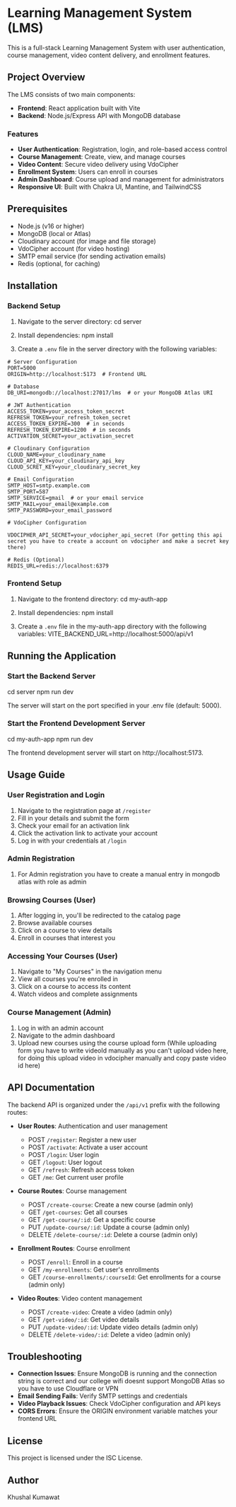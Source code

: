 # Learning Management System (LMS)
This is a full-stack Learning Management System with user authentication, course management, video content delivery, and enrollment features.

## Project Overview

The LMS consists of two main components:
- **Frontend**: React application built with Vite
- **Backend**: Node.js/Express API with MongoDB database

### Features

- **User Authentication**: Registration, login, and role-based access control
- **Course Management**: Create, view, and manage courses
- **Video Content**: Secure video delivery using VdoCipher
- **Enrollment System**: Users can enroll in courses
- **Admin Dashboard**: Course upload and management for administrators
- **Responsive UI**: Built with Chakra UI, Mantine, and TailwindCSS

## Prerequisites

- Node.js (v16 or higher)
- MongoDB (local or Atlas)
- Cloudinary account (for image and file storage)
- VdoCipher account (for video hosting)
- SMTP email service (for sending activation emails)
- Redis (optional, for caching)

## Installation

### Backend Setup

1. Navigate to the server directory:
cd server

2. Install dependencies:
npm install

3. Create a `.env` file in the server directory with the following variables:
```
# Server Configuration
PORT=5000
ORIGIN=http://localhost:5173  # Frontend URL

# Database
DB_URI=mongodb://localhost:27017/lms  # or your MongoDB Atlas URI

# JWT Authentication
ACCESS_TOKEN=your_access_token_secret
REFRESH_TOKEN=your_refresh_token_secret
ACCESS_TOKEN_EXPIRE=300  # in seconds
REFRESH_TOKEN_EXPIRE=1200  # in seconds
ACTIVATION_SECRET=your_activation_secret

# Cloudinary Configuration
CLOUD_NAME=your_cloudinary_name
CLOUD_API_KEY=your_cloudinary_api_key
CLOUD_SCRET_KEY=your_cloudinary_secret_key

# Email Configuration
SMTP_HOST=smtp.example.com
SMTP_PORT=587
SMTP_SERVICE=gmail  # or your email service
SMTP_MAIL=your_email@example.com
SMTP_PASSWORD=your_email_password

# VdoCipher Configuration

VDOCIPHER_API_SECRET=your_vdocipher_api_secret (For getting this api secret you have to create a account on vdocipher and make a secret key there)

# Redis (Optional)
REDIS_URL=redis://localhost:6379
```

### Frontend Setup

1. Navigate to the frontend directory:
cd my-auth-app

2. Install dependencies:
npm install

3. Create a `.env` file in the my-auth-app directory with the following variables:
VITE_BACKEND_URL=http://localhost:5000/api/v1


## Running the Application

### Start the Backend Server

cd server
npm run dev

The server will start on the port specified in your .env file (default: 5000).

### Start the Frontend Development Server

cd my-auth-app
npm run dev

The frontend development server will start on http://localhost:5173.

## Usage Guide

### User Registration and Login
1. Navigate to the registration page at `/register`
2. Fill in your details and submit the form
3. Check your email for an activation link
4. Click the activation link to activate your account
5. Log in with your credentials at `/login`


### Admin Registration
1. For Admin registration you have to create a manual entry in mongodb atlas with role as admin

### Browsing Courses (User)

1. After logging in, you'll be redirected to the catalog page
2. Browse available courses
3. Click on a course to view details
4. Enroll in courses that interest you

### Accessing Your Courses (User)

1. Navigate to "My Courses" in the navigation menu
2. View all courses you're enrolled in
3. Click on a course to access its content
4. Watch videos and complete assignments

### Course Management (Admin)

1. Log in with an admin account
2. Navigate to the admin dashboard
3. Upload new courses using the course upload form (While uploading form you have to write videoId manually as you can't upload video here, for doing this upload video in vdocipher manually and copy paste video id here)


## API Documentation

The backend API is organized under the `/api/v1` prefix with the following routes:

- **User Routes**: Authentication and user management
  - POST `/register`: Register a new user
  - POST `/activate`: Activate a user account
  - POST `/login`: User login
  - GET `/logout`: User logout
  - GET `/refresh`: Refresh access token
  - GET `/me`: Get current user profile

- **Course Routes**: Course management
  - POST `/create-course`: Create a new course (admin only)
  - GET `/get-courses`: Get all courses
  - GET `/get-course/:id`: Get a specific course
  - PUT `/update-course/:id`: Update a course (admin only)
  - DELETE `/delete-course/:id`: Delete a course (admin only)

- **Enrollment Routes**: Course enrollment
  - POST `/enroll`: Enroll in a course
  - GET `/my-enrollments`: Get user's enrollments
  - GET `/course-enrollments/:courseId`: Get enrollments for a course (admin only)

- **Video Routes**: Video content management
  - POST `/create-video`: Create a video (admin only)
  - GET `/get-video/:id`: Get video details
  - PUT `/update-video/:id`: Update video details (admin only)
  - DELETE `/delete-video/:id`: Delete a video (admin only)

## Troubleshooting

- **Connection Issues**: Ensure MongoDB is running and the connection string is correct and our college wifi doesnt support MongoDB Atlas so you have to use Cloudflare or VPN
- **Email Sending Fails**: Verify SMTP settings and credentials
- **Video Playback Issues**: Check VdoCipher configuration and API keys
- **CORS Errors**: Ensure the ORIGIN environment variable matches your frontend URL

## License

This project is licensed under the ISC License.

## Author

Khushal Kumawat